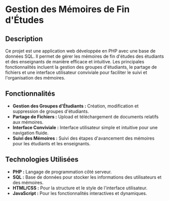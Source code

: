 # Gestion des Mémoires de Fin d'Études

## Description
Ce projet est une application web développée en PHP avec une base de données SQL. Il permet de gérer les mémoires de fin d'études des étudiants et des enseignants de manière efficace et intuitive. Les principales fonctionnalités incluent la gestion des groupes d'étudiants, le partage de fichiers et une interface utilisateur conviviale pour faciliter le suivi et l'organisation des mémoires.

## Fonctionnalités
- **Gestion des Groupes d'Étudiants :** Création, modification et suppression de groupes d'étudiants.
- **Partage de Fichiers :** Upload et téléchargement de documents relatifs aux mémoires.
- **Interface Conviviale :** Interface utilisateur simple et intuitive pour une navigation fluide.
- **Suivi des Mémoires :** Suivi des étapes d'avancement des mémoires pour les étudiants et les enseignants.

## Technologies Utilisées
- **PHP :** Langage de programmation côté serveur.
- **SQL :** Base de données pour stocker les informations des utilisateurs et des mémoires.
- **HTML/CSS :** Pour la structure et le style de l'interface utilisateur.
- **JavaScript :** Pour les fonctionnalités interactives et dynamiques.


